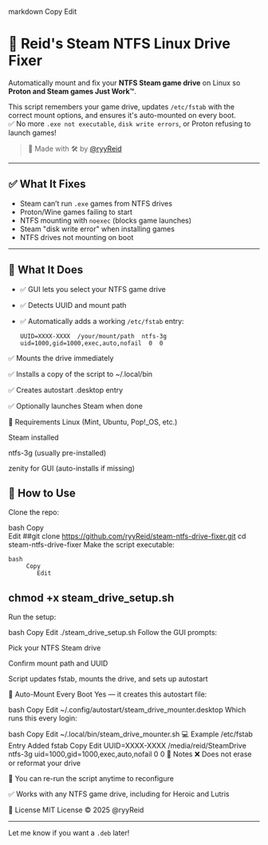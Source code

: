 
markdown
Copy
Edit
# 🧩 Reid's Steam NTFS Linux Drive Fixer

Automatically mount and fix your **NTFS Steam game drive** on Linux so **Proton and Steam games Just Work™**.

This script remembers your game drive, updates `/etc/fstab` with the correct mount options, and ensures it's auto-mounted on every boot.  
✅ No more `.exe not executable`, `disk write errors`, or Proton refusing to launch games!

> 🧠 Made with 🛠️ by [@ryyReid](https://github.com/ryyReid)

---

## ✅ What It Fixes

- Steam can’t run `.exe` games from NTFS drives
- Proton/Wine games failing to start
- NTFS mounting with `noexec` (blocks game launches)
- Steam "disk write error" when installing games
- NTFS drives not mounting on boot

---

## 📂 What It Does

- ✅ GUI lets you select your NTFS game drive
- ✅ Detects UUID and mount path
- ✅ Automatically adds a working `/etc/fstab` entry:
  
  ```fstab
  UUID=XXXX-XXXX  /your/mount/path  ntfs-3g  uid=1000,gid=1000,exec,auto,nofail  0  0
✅ Mounts the drive immediately

✅ Installs a copy of the script to ~/.local/bin

✅ Creates autostart .desktop entry

✅ Optionally launches Steam when done

🧰 Requirements
Linux (Mint, Ubuntu, Pop!_OS, etc.)

Steam installed

ntfs-3g (usually pre-installed)

zenity for GUI (auto-installs if missing)

## 🚀 How to Use
Clone the repo:

 bash
 Copy  
                              Edit
 ##git clone https://github.com/ryyReid/steam-ntfs-drive-fixer.git
 cd steam-ntfs-drive-fixer
 Make the script executable:

    bash
         Copy
            Edit
## chmod +x steam_drive_setup.sh
 Run the setup:

  bash
       Copy
            Edit
./steam_drive_setup.sh
Follow the GUI prompts:

Pick your NTFS Steam drive

Confirm mount path and UUID

Script updates fstab, mounts the drive, and sets up autostart

🔁 Auto-Mount Every Boot
Yes — it creates this autostart file:

bash
Copy
Edit
~/.config/autostart/steam_drive_mounter.desktop
Which runs this every login:

bash
Copy
Edit
~/.local/bin/steam_drive_mounter.sh
💻 Example /etc/fstab Entry Added
fstab
Copy
Edit
UUID=XXXX-XXXX  /media/reid/SteamDrive  ntfs-3g  uid=1000,gid=1000,exec,auto,nofail  0  0
🛑 Notes
❌ Does not erase or reformat your drive

🔁 You can re-run the script anytime to reconfigure

✅ Works with any NTFS game drive, including for Heroic and Lutris

📄 License
MIT License
© 2025 @ryyReid

---

Let me know if you want a  `.deb` later!
